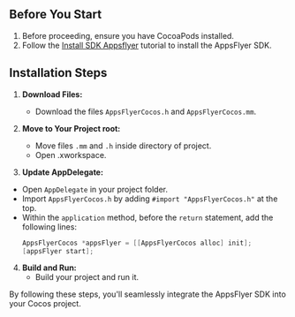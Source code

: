## Before You Start

1. Before proceeding, ensure you have CocoaPods installed.
2. Follow the [Install SDK Appsflyer](https://dev.appsflyer.com/hc/docs/install-ios-sdk) tutorial to install the AppsFlyer SDK.

## Installation Steps

1. **Download Files:**
   - Download the files `AppsFlyerCocos.h` and `AppsFlyerCocos.mm`.

2. **Move to Your Project root:**
   - Move files `.mm` and `.h` inside directory of project.
   - Open .xworkspace.
     
3.  **Update AppDelegate:**
   - Open `AppDelegate` in your project folder.
   - Import `AppsFlyerCocos.h` by adding `#import "AppsFlyerCocos.h"` at the top.
   - Within the `application` method, before the `return` statement, add the following lines:
     ```objective-c
     AppsFlyerCocos *appsFlyer = [[AppsFlyerCocos alloc] init];
     [appsFlyer start];
     ```

4. **Build and Run:**
   - Build your project and run it.

By following these steps, you'll seamlessly integrate the AppsFlyer SDK into your Cocos project.
